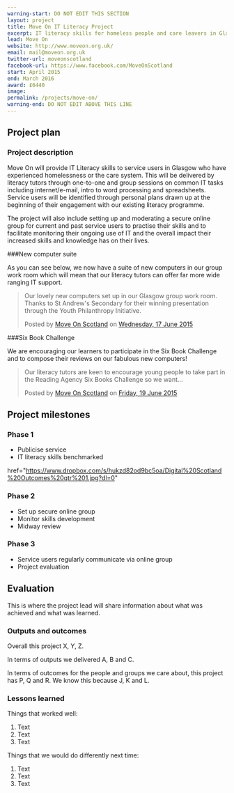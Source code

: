 ```yaml
---
warning-start: DO NOT EDIT THIS SECTION
layout: project
title: Move On IT Literacy Project
excerpt: IT literacy skills for homeless people and care leavers in Glasgow
lead: Move On
website: http://www.moveon.org.uk/
email: mail@moveon.org.uk
twitter-url: moveonscotland
facebook-url: https://www.facebook.com/MoveOnScotland
start: April 2015
end: March 2016
award: £6440
image:
permalink: /projects/move-on/
warning-end: DO NOT EDIT ABOVE THIS LINE
---
```


## Project plan

### Project description

Move On will provide IT Literacy skills to service users in Glasgow who have experienced homelessness or the care system.  This will be delivered by literacy tutors through one-to-one and group sessions on common IT tasks including internet/e-mail, intro to word processing and spreadsheets.  Service users will be identified through personal plans drawn up at the beginning of their engagement with our existing literacy programme.

The project will also include setting up and moderating a secure online group for current and past service users to practise their skills and to facilitate monitoring their ongoing use of IT and the overall impact their increased skills and knowledge has on their lives.

###New computer suite

As you can see below, we now have a suite of new computers in our group work room which will mean that our literacy tutors can offer far more wide ranging IT support.

<div id="fb-root"></div><script>(function(d, s, id) {  var js, fjs = d.getElementsByTagName(s)[0];  if (d.getElementById(id)) return;  js = d.createElement(s); js.id = id;  js.src = "//connect.facebook.net/en_GB/sdk.js#xfbml=1&version=v2.3";  fjs.parentNode.insertBefore(js, fjs);}(document, 'script', 'facebook-jssdk'));</script><div class="fb-post" data-href="https://www.facebook.com/MoveOnScotland/posts/891684154237985:0" data-width="500"><div class="fb-xfbml-parse-ignore"><blockquote cite="https://www.facebook.com/MoveOnScotland/posts/891684154237985:0"><p>Our lovely new computers set up in our Glasgow group work room. Thanks to St Andrew&#039;s Secondary for their winning presentation through the Youth Philanthropy Initiative.</p>Posted by <a href="https://www.facebook.com/MoveOnScotland">Move On Scotland</a> on <a href="https://www.facebook.com/MoveOnScotland/posts/891684154237985:0">Wednesday, 17 June 2015</a></blockquote></div></div>

###Six Book Challenge

We are encouraging our learners to participate in the Six Book Challenge and to compose their reviews on our fabulous new computers!

<div id="fb-root"></div><script>(function(d, s, id) {  var js, fjs = d.getElementsByTagName(s)[0];  if (d.getElementById(id)) return;  js = d.createElement(s); js.id = id;  js.src = "//connect.facebook.net/en_GB/sdk.js#xfbml=1&version=v2.3";  fjs.parentNode.insertBefore(js, fjs);}(document, 'script', 'facebook-jssdk'));</script><div class="fb-post" data-href="https://www.facebook.com/MoveOnScotland/posts/892644997475234" data-width="500"><div class="fb-xfbml-parse-ignore"><blockquote cite="https://www.facebook.com/MoveOnScotland/posts/892644997475234"><p>Our literacy tutors are keen to encourage young people to take part in the Reading Agency Six Books Challenge so we want...</p>Posted by <a href="https://www.facebook.com/MoveOnScotland">Move On Scotland</a> on <a href="https://www.facebook.com/MoveOnScotland/posts/892644997475234">Friday, 19 June 2015</a></blockquote></div></div>

## Project milestones

### Phase 1

- Publicise service
- IT literacy skills benchmarked

href="https://www.dropbox.com/s/hukzd82od9bc5oa/Digital%20Scotland%20Outcomes%20qtr%201.jpg?dl=0"

### Phase 2

- Set up secure online group
- Monitor skills development
- Midway review

### Phase 3

- Service users regularly communicate via online group
- Project evaluation


## Evaluation

This is where the project lead will share information about what was achieved and what was learned.

### Outputs and outcomes

Overall this project X, Y, Z.

In terms of outputs we delivered A, B and C.

In terms of outcomes for the people and groups we care about, this project has P, Q and R. We know this because J, K and L.

### Lessons learned

Things that worked well:

1. Text
2. Text
3. Text

Things that we would do differently next time:

1. Text
2. Text
3. Text
